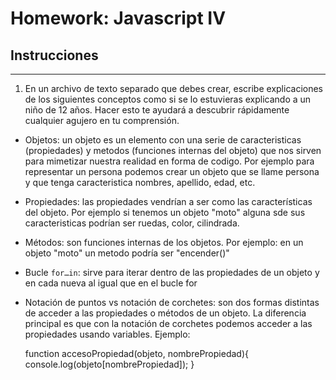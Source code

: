 # Homework: Javascript IV

## Instrucciones
---
1. En un archivo de texto separado que debes crear, escribe explicaciones de los siguientes conceptos como si se lo estuvieras explicando a un niño de 12 años. Hacer esto te ayudará a descubrir rápidamente cualquier agujero en tu comprensión.

* Objetos: un objeto es un elemento con una serie de caracteristicas (propiedades) y metodos (funciones internas del objeto) que nos sirven para mimetizar nuestra realidad en forma de codigo. Por ejemplo para representar un persona podemos crear un objeto que se llame persona y que tenga caracteristica nombres, apellido, edad, etc.


* Propiedades: las propiedades vendrían a ser como las características del objeto. Por ejemplo si tenemos un objeto "moto" alguna sde sus caracteristicas podrían ser ruedas, color, cilindrada.

* Métodos: son funciones internas de los objetos. Por ejemplo: en un objeto "moto" un metodo podría ser "encender()"

* Bucle `for…in`: sirve para iterar dentro de las propiedades de un objeto y en cada nueva al igual que en el bucle for

* Notación de puntos vs notación de corchetes: son dos formas distintas de acceder a las propiedades o métodos de un objeto. La diferencia principal es que con la notación de corchetes podemos acceder a las propiedades usando variables. Ejemplo:

	function accesoPropiedad(objeto, nombrePropiedad){
		console.log(objeto[nombrePropiedad]);
	}
